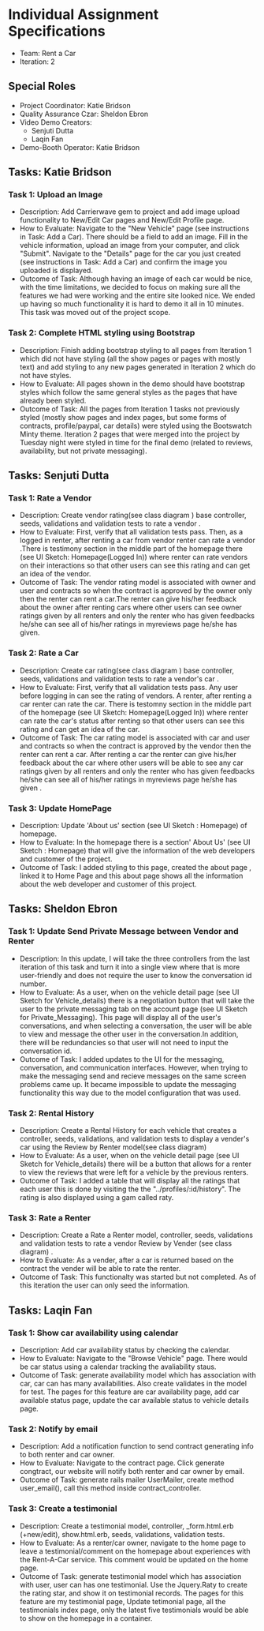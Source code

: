 # Individual Assignment Specifications

- Team: Rent a Car
- Iteration: 2

## Special Roles

- Project Coordinator: Katie Bridson
- Quality Assurance Czar: Sheldon Ebron
- Video Demo Creators:
  - Senjuti Dutta
  - Laqin Fan
- Demo-Booth Operator: Katie Bridson

## Tasks: Katie Bridson
### Task 1: Upload an Image
- Description: Add Carrierwave gem to project and add image upload functionality to New/Edit Car pages and New/Edit Profile page. 
- How to Evaluate: Navigate to the "New Vehicle" page (see instructions in Task: Add a Car). There should be a field to add an image. Fill in the vehicle information, upload an image from your computer, and click "Submit". Navigate to the "Details" page for the car you just created (see instructions in Task: Add a Car) and confirm the image you uploaded is displayed.
- Outcome of Task: Although having an image of each car would be nice, with the time limitations, we decided to focus on making sure all the features we had were working and the entire site looked nice. We ended up having so much functionality it is hard to demo it all in 10 minutes. This task was moved out of the project scope.

### Task 2: Complete HTML styling using Bootstrap
- Description: Finish adding bootstrap styling to all pages from Iteration 1 which did not have styling (all the show pages or pages with mostly text) and add styling to any new pages generated in Iteration 2 which do not have styles. 
- How to Evaluate: All pages shown in the demo should have bootstrap styles which follow the same general styles as the pages that have already been styled.
- Outcome of Task: All the pages from Iteration 1 tasks not previously styled (mostly show pages and index pages, but some forms of contracts, profile/paypal, car details) were styled using the Bootswatch Minty theme. Iteration 2 pages that were merged into the project by Tuesday night were styled in time for the final demo (related to reviews, availability, but not private messaging).

## Tasks:  Senjuti Dutta
### Task 1: Rate a Vendor
- Description: Create vendor rating(see class diagram ) base controller, seeds, validations and validation tests to rate a vendor .
- How to Evaluate: First, verify that all validation tests pass. Then, as a logged in renter, after renting a car from vendor renter can rate a vendor .There is testimony section in the middle part of the homepage there  (see UI Sketch: Homepage(Logged In)) where  renter can rate vendors on their interactions so that other users  can see this rating and can get an idea of the  vendor.
- Outcome of Task: The vendor rating model is associated with owner and user and contracts so when the contract is approved by the owner only then the renter can rent a car.The renter can give his/her feedback about the owner after renting cars where other users can see owner ratings given by all renters and only the renter who has given feedbacks he/she can see all of his/her ratings in myreviews page he/she has given.

### Task 2: Rate a Car
- Description: Create car rating(see class diagram ) base controller, seeds, validations and validation tests to rate a  vendor's car .
- How to Evaluate: First, verify that all validation tests pass. Any user before logging in can see the rating of vendors. A renter, after renting a car renter can rate the car. There is testomny section in  the middle part of the homepage  (see UI Sketch: Homepage(Logged In)) where renter can rate the car's status after renting  so that other users  can see this rating and can get an idea of the car.
- Outcome of Task: The car rating model is associated with car and user and contracts so when the contract is approved by the vendor then the renter can rent a car. After renting a car the renter can give his/her feedback about the car where other users will be able to see any car ratings given by all renters and only the renter who has given feedbacks he/she can see all of his/her ratings in myreviews page he/she has given  .

### Task 3: Update HomePage
- Description: Update 'About us' section (see UI Sketch : Homepage) of homepage.
- How to Evaluate: In the homepage there is a section' About Us' (see UI Sketch : Homepage) that will give the information of the web developers and customer of the project.
- Outcome of Task: I added styling to this page, created the about page , linked it to Home Page and this about page shows all the information about the web developer and customer of this project.


## Tasks: Sheldon Ebron
### Task 1: Update Send Private Message between Vendor and Renter
- Description: In this update,  I will take the three controllers from the last iteration of this task and turn it into a single view where that is more user-friendly and does not require the user to know the conversation id number.  
- How to Evaluate: As a user, when on the vehicle detail page (see UI Sketch for Vehicle_details) there is a negotiation button that will take the user to the private messaging tab on the account page (see UI Sketch for  Private_Messaging). This page will display all of the user's conversations, and when selecting a conversation, the user will be able to view and message the other user in the conversation.In addition, there will be redundancies so that user will not need to input the conversation id. 
- Outcome of Task:  I added updates to the UI for the messaging, conversation, and communication interfaces. However, when trying to make the messaging send and recieve messages on the same screen problems came up. It became impossible to update the messaging functionality this way due to the model configuration that was used. 

### Task 2: Rental History
- Description: Create a Rental History for each vehicle that creates a controller, seeds, validations, and validation tests to display a vender's car using the Review by Renter model(see class diagram) 
- How to Evaluate: As a user, when on the vehicle detail page (see UI Sketch for Vehicle_details) there will be a button that allows for a renter to view the reviews that were left for a vehicle by the previous renters. 
- Outcome of Task: I added a table that will display all the ratings that each user this is done by visiting the the "../profiles/:id/history". The rating is also displayed using a gam called raty.

### Task 3: Rate a Renter
- Description: Create a Rate a Renter model, controller, seeds, validations and validation tests to rate a vendor Review by Vender (see class diagram)  .
- How to Evaluate: As a vender, after a car is returned based on the contract the vender will be able to rate the renter.
- Outcome of Task: This functionalty was started but not completed. As of this iteration the user can only seed the information. 

## Tasks: Laqin Fan
### Task 1: Show car availability using calendar
- Description: Add car availability status by checking the calendar. 
- How to Evaluate: Navigate to the "Browse Vehicle" page. There would be car status using a calendar tracking the avaliability staus.
- Outcome of Task: generate availability model which has association with car, car can has many availabilities. Also create validates in the model for test. The pages for this feature are car availability page, add car available status page, update the car available status to vehicle details page.


### Task 2: Notify by email
- Description: Add a notification function to send contract generating info to both renter and car owner. 
- How to Evaluate: Navigate to the contract page. Click generate congtract, our website will notify both renter and car owner by email.
- Outcome of Task: generate rails mailer UserMailer, create method user_email(), call this method inside contract_controller.

### Task 3: Create a testimonial
- Description:  Create a testimonial model, controller, _form.html.erb (+new/edit), show.html.erb, seeds, validations, validation tests. 
- How to Evaluate: As a renter/car owner, navigate to the home page to leave a testimonial/comment on the homepage about  experiences with the Rent-A-Car service. This comment would be updated on the home page.
- Outcome of Task: generate testimonial model which has association with user, user can has one testimonial. Use the Jquery.Raty to create the rating star, and show it on testimonial records. The pages for this feature are my testimonial page, Update tetimonial page, all the testimonials index page, only the latest five testimonials would be able to show on the homepage in a container. 



